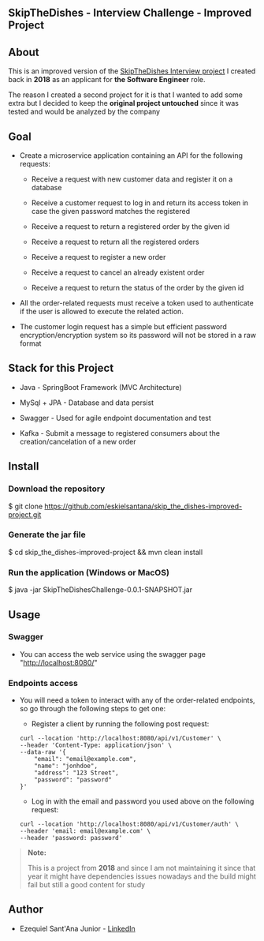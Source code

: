 ## SkipTheDishes - Interview Challenge - Improved Project

## About

This is an improved version of the [SkipTheDishes Interview project](https://github.com/eskielsantana/skip_the_dishes-project) I created back in **2018** as an applicant for **the Software Engineer** role. 

The reason I created a second project for it is that I wanted to add some extra but I decided to keep the **original project untouched** since it was tested and would be analyzed by the company

## Goal

- Create a microservice application containing an API for the following requests:

  - Receive a request with new customer data and register it on a database
  
  - Receive a customer request to log in and return its access token in case the given password matches the registered
  
  - Receive a request to return a registered order by the given id
  
  - Receive a request to return all the registered orders
  
  - Receive a request to register a new order
  
  - Receive a request to cancel an already existent order
  
  - Receive a request to return the status of the order by the given id
  
- All the order-related requests must receive a token used to authenticate if the user is allowed to execute the related action.

- The customer login request has a simple but efficient password encryption/encryption system so its password will not be stored in a raw format


## Stack for this Project

- Java - SpringBoot Framework (MVC Architecture)

- MySql + JPA - Database and data persist

- Swagger - Used for agile endpoint documentation and test

- Kafka - Submit a message to registered consumers about the creation/cancelation of a new order

## Install

### Download the repository

  $ git clone https://github.com/eskielsantana/skip_the_dishes-improved-project.git

### Generate the jar file

  $ cd skip_the_dishes-improved-project && mvn clean install

### Run the application (Windows or MacOS)

  $ java -jar SkipTheDishesChallenge-0.0.1-SNAPSHOT.jar

## Usage

### Swagger

- You can access the web service using the swagger page "[http://localhost:8080/](http://localhost:8080/)"

### Endpoints access

- You will need a token to interact with any of the order-related endpoints, so go through the following steps to get one:

  - Register a client by running the following post request:
  ```
  curl --location 'http://localhost:8080/api/v1/Customer' \
  --header 'Content-Type: application/json' \
  --data-raw '{
      "email": "email@example.com",
      "name": "jonhdoe",
      "address": "123 Street",
      "password": "password"
  }'
  ```
  
  - Log in with the email and password you used above on the following request:
  ```
  curl --location 'http://localhost:8080/api/v1/Customer/auth' \
  --header 'email: email@example.com' \
  --header 'password: password'
  ```

> **Note:**
>
> This is a project from **2018** and since I am not maintaining it since that year it might have dependencies issues nowadays and the build might fail but still a good content for study

## Author

- Ezequiel Sant'Ana Junior - [LinkedIn](https://www.linkedin.com/in/ezequiel-santana/)
